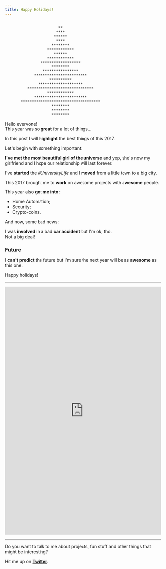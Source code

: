 ```yaml
---
title: Happy Holidays!
---
```


```

                        **                        
                       ****                       
                      ******                      
                       ****                       
                     ********                     
                   ************                   
                      ******                      
                   ************                   
                ******************                
                     ********                     
                 ****************                 
             ************************             
                    **********                    
               ********************               
          ******************************          
                   ************                   
             ************************             
       ************************************       
                     ********                     
                     ********                     
                     ********          
```

Hello everyone!  
This year was so **great** for a lot of things...

In this post I will **highlight** the best things of this 2017.

Let's begin with something important:

**I've met the most beautiful girl of the universe** and yep, she's now my girlfriend and I hope our relationship will last forever.

I've **started** the _#UniversityLife_ and I **moved** from a little town to a big city.

This 2017 brought me to **work** on awesome projects with **awesome** people.

This year also **got me into:**
- Home Automation;
- Security;
- Crypto-coins.

And now, some bad news:

I was **involved** in a bad **car accident** but I'm ok, tho.  
Not a big deal!

### Future

I **can't predict** the future but I'm sure the next year will be as **awesome** as this one.

Happy holidays!

___

<iframe height="800px" width="100%" src="https://repl.it/@EliseoMartelli/Christmas-Tree?lite=true" scrolling="no" frameborder="no" allowtransparency="true" allowfullscreen="true" sandbox="allow-forms allow-pointer-lock allow-popups allow-same-origin allow-scripts allow-modals"></iframe>

___

Do you want to talk to me about projects, fun stuff and other things that might be interesting?

Hit me up on [**Twitter**](http://twitter.com/eliseomartelli).
